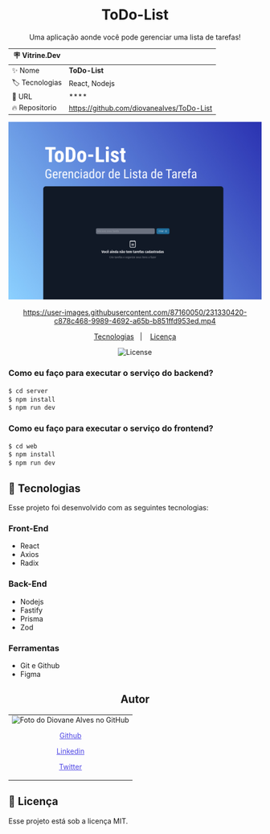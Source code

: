 <h1 align="center"> ToDo-List </h1>

<p align="center"> Uma aplicação aonde você pode gerenciar uma lista de tarefas!</p>

| :placard: Vitrine.Dev |                                           |
| --------------------- | ----------------------------------------- |
| :sparkles: Nome       | **ToDo-List**                             |
| :label: Tecnologias   | React, Nodejs                           |
| :rocket: URL          | \*\*\*\*                                  |
| :fire: Repositorio    | https://github.com/diovanealves/ToDo-List |

![](./public/preview.jpg#vitrinedev)

<div align="center">

https://user-images.githubusercontent.com/87160050/231330420-c878c468-9989-4692-a65b-b851ffd953ed.mp4

</div>


<p align="center">
  <a href="#-tecnologias">Tecnologias</a>&nbsp;&nbsp;&nbsp;|&nbsp;&nbsp;&nbsp;
  <a href="#memo-licença">Licença</a>
</p>

<p align="center">
  <img alt="License" src="https://img.shields.io/static/v1?label=license&message=MIT&color=49AA26&labelColor=000000">
</p>

### Como eu faço para executar o serviço do backend?

```sh
$ cd server
$ npm install
$ npm run dev
```

### Como eu faço para executar o serviço do frontend?

```sh
$ cd web
$ npm install
$ npm run dev
```

## 🚀 Tecnologias

Esse projeto foi desenvolvido com as seguintes tecnologias:

<h3>Front-End</h3>

- React
- Axios
- Radix

<h3>Back-End</h3>

- Nodejs
- Fastify
- Prisma
- Zod

<h3>Ferramentas</h3>

- Git e Github
- Figma

<h2 align="center">Autor</h2>
<table>
  <tr>
    <td>
        <img src="https://avatars.githubusercontent.com/u/87160050?v=4" width="100px;" alt="Foto do Diovane Alves no GitHub"/>
            <a href="https://github.com/diovanealves" style="color:#4f46e5" align="center">
                <p>Github</p>
            </a>
            <a href="https://www.linkedin.com/in/diovane-alves-de-oliveira-5320a0217/" style="color:#4f46e5" align="center">
                <p>Linkedin</p>
            </a>
            <a href="https://twitter.com/deluxyfps" style="color:#4f46e5" align="center">
                <p>Twitter</p>
            </a>
    </td>
  </tr>
</table>

## 📝 Licença

Esse projeto está sob a licença MIT.
